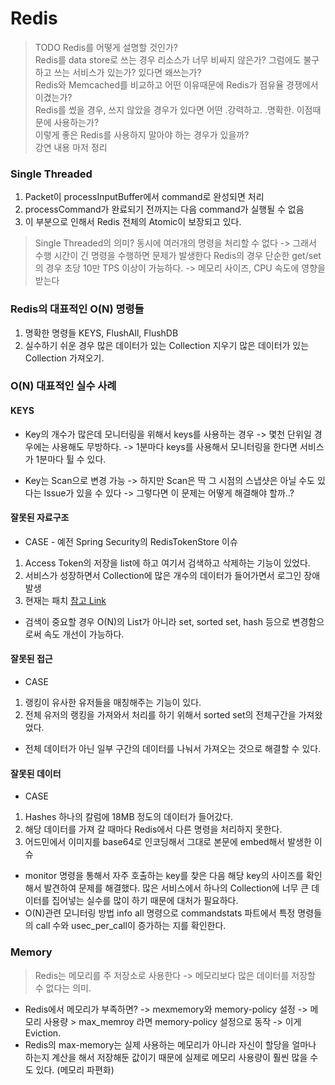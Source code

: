 # Redis

> TODO
> Redis를 어떻게 설명할 것인가?  
> Redis를 data store로 쓰는 경우 리소스가 너무 비싸지 않은가? 그럼에도 불구하고 쓰는 서비스가 있는가? 있다면 왜쓰는가?  
> Redis와 Memcached를 비교하고 어떤 이유때문에 Redis가 점유율 경쟁에서 이겼는가?  
> Redis를 썼을 경우, 쓰지 않았을 경우가 있다면 어떤 .강력하고. .명확한. 이점때문에 사용하는가?  
> 이렇게 좋은 Redis를 사용하지 말아야 하는 경우가 있을까?  
> 강연 내용 마저 정리  



### Single Threaded
1. Packet이 processInputBuffer에서 command로 완성되면 처리
2. processCommand가 완료되기 전까지는 다음 command가 실행될 수 없음
3. 이 부분으로 인해서 Redis 전체의 Atomic이 보장되고 있다.

> Single Threaded의 의미?
> 동시에 여러개의 명령을 처리할 수 없다
> -> 그래서 수행 시간이 긴 명령을 수행하면 문제가 발생한다
> Redis의 경우 단순한 get/set의 경우 초당 10만 TPS 이상이 가능하다.
> -> 메모리 사이즈, CPU 속도에 영향을 받는다

### Redis의 대표적인 O(N) 명령들
1. 명확한 명령들
KEYS, FlushAll, FlushDB
2. 실수하기 쉬운 경우
많은 데이터가 있는 Collection 지우기
많은 데이터가 있는 Collection 가져오기.

### O(N) 대표적인 실수 사례

#### KEYS

- Key의 개수가 많은데 모니터링을 위해서 keys를 사용하는 경우
-> 몇천 단위일 경우에는 사용해도 무방하다.
-> 1분마다 keys를 사용해서 모니터링을 한다면 서비스가 1분마다 튈 수 있다.

* Key는 Scan으로 변경 가능
-> 하지만 Scan은 딱 그 시점의 스냅샷은 아닐 수도 있다는 Issue가 있을 수 있다
-> 그렇다면 이 문제는 어떻게 해결해야 할까..?

#### 잘못된 자료구조

- CASE - 예전 Spring Security의 RedisTokenStore 이슈
1. Access Token의 저장을 list에 하고 여기서 검색하고 삭제하는 기능이 있었다.
2. 서비스가 성장하면서 Collection에 많은 개수의 데이터가 들어가면서 로그인 장애 발생
3. 현재는 패치  [참고 Link](https://github.com/spring-projects/spring-security-oauth/commit/60f39ce82f380299cb1894baa02d65606f8f1365)

* 검색이 중요할 경우 O(N)의 List가 아니라 set, sorted set, hash 등으로 변경함으로써 속도 개선이 가능하다.

#### 잘못된 접근

- CASE
1. 랭킹이 유사한 유저들을 매칭해주는 기능이 있다.
2. 전체 유저의 랭킹을 가져와서 처리를 하기 위해서 sorted set의 전체구간을 가져왔었다.

* 전체 데이터가 아닌 일부 구간의 데이터를 나눠서 가져오는 것으로 해결할 수 있다.

#### 잘못된 데이터

- CASE
1. Hashes 하나의 칼럼에 18MB 정도의 데이터가 들어갔다.
2. 해당 데이터를 가져 갈 때마다 Redis에서 다른 명령을 처리하지 못한다.
3. 어드민에서 이미지를 base64로 인코딩해서 그대로 본문에 embed해서 발생한 이슈

* monitor 명령을 통해서 자주 호출하는 key를 찾은 다음 해당 key의 사이즈를 확인해서 발견하여 문제를 해결했다. 많은 서비스에서 하나의 Collection에 너무 큰 데이터를 집어넣는 실수를 많이 하기 때문에 대처가 필요하다.
* O(N)관련 모니터링 방법
info all 명령으로 commandstats 파트에서 특정 명령들의 call 수와 usec_per_call이 증가하는 지를 확인한다.


### Memory

> Redis는 메모리를 주 저장소로 사용한다
> -> 메모리보다 많은 데이터를 저장할 수 없다는 의미.

* Redis에서 메모리가 부족하면?
-> mexmemory와 memory-policy 설정
-> 메모리 사용량 > max_memroy 라면 memory-policy 설정으로 동작
-> 이게 Eviction.
* Redis의 max-memory는 실제 사용하는 메모리가 아니라 자신이 할당을 얼마나 하는지 계산을 해서 저장해둔 값이기 때문에 실제로 메모리 사용량이 훨씬 많을 수도 있다. (메모리 파편화)


